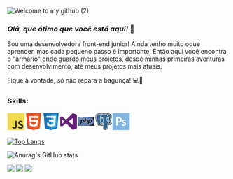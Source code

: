 
![Welcome to my github (2)](https://user-images.githubusercontent.com/60903342/119042485-49d32100-b98e-11eb-8089-4757df9bd301.gif)


### *Olá, que ótimo que você está aqui!* :speech_balloon:	
Sou uma desenvolvedora front-end junior! Ainda tenho muito oque aprender, mas cada pequeno passo é importante! Então aqui você encontra 
o "armário" onde guardo meus projetos, desde minhas primeiras aventuras com desenvolvimento, até meus projetos mais atuais. 

Fique à vontade, só não repara a bagunça! :computer::purple_heart:	

### Skills:
 <img src="https://raw.githubusercontent.com/devicons/devicon/master/icons/javascript/javascript-original.svg" width="40"/><img src="https://raw.githubusercontent.com/devicons/devicon/master/icons/html5/html5-original.svg" width="40"/><img src="https://raw.githubusercontent.com/devicons/devicon/master/icons/css3/css3-original.svg" width="40"/><img src="https://raw.githubusercontent.com/devicons/devicon/master/icons/visualstudio/visualstudio-plain.svg" width="40"/><img src="https://raw.githubusercontent.com/devicons/devicon/master/icons/php/php-original.svg" width="40"/><img src="https://raw.githubusercontent.com/devicons/devicon/master/icons/postgresql/postgresql-original.svg" width="40"/><img src="https://raw.githubusercontent.com/devicons/devicon/master/icons/photoshop/photoshop-plain.svg" width="40"/>

[![Top Langs](https://github-readme-stats.vercel.app/api/top-langs/?username=carolinitsi&layout=compact)](https://github.com/carolinitsi/github-readme-stats)




![Anurag's GitHub stats](https://github-readme-stats.vercel.app/api?username=carolinitsi&show_icons=true&theme=radical)



  [<img src="https://img.shields.io/badge/linkedin-%230077B5.svg?&style=for-the-badge&logo=linkedin&logoColor=white" />](https://www.linkedin.com/in/carolini-oliveira/) [<img src = "https://img.shields.io/badge/instagram-%23E4405F.svg?&style=for-the-badge&logo=instagram&logoColor=white">](https://www.instagram.com/carolini_1998/) [<img src = "https://img.shields.io/badge/facebook-%231877F2.svg?&style=for-the-badge&logo=facebook&logoColor=white">](https://www.facebook.com/profile.php?id=100004658110715)
<!--
**carolinitsi/carolinitsi** is a ✨ _special_ ✨ repository because its `README.md` (this file) appears on your GitHub profile.

Here are some ideas to get you started:

- 🔭 I’m currently working on ...
- 🌱 I’m currently learning ...
- 👯 I’m looking to collaborate on ...
- 🤔 I’m looking for help with ...
- 💬 Ask me about ...
- 📫 How to reach me: ...
- 😄 Pronouns: ...
- ⚡ Fun fact: ...
-->
